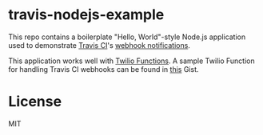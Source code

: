 # travis-nodejs-example

This repo contains a boilerplate "Hello, World"-style Node.js application used to demonstrate [Travis CI](https://travis-ci.org/)'s
[webhook notifications](https://docs.travis-ci.com/user/notifications/#Configuring-webhook-notifications).

This application works well with [Twilio Functions](https://www.twilio.com/functions). A sample Twilio Function
for handling Travis CI webhooks can be found in [this](https://gist.github.com/Brodan/288ff0448c9c981cfb9d89c626929f85) Gist.

# License
MIT
